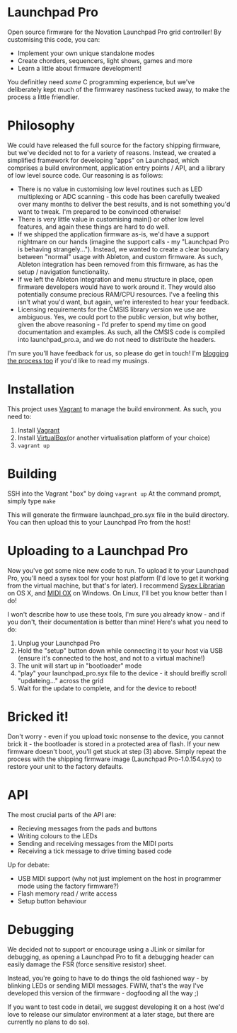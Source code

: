 # Launchpad Pro
Open source firmware for the Novation Launchpad Pro grid controller!  By customising this code, you can:

- Implement your own unique standalone modes
- Create chorders, sequencers, light shows, games and more
- Learn a little about firmware development!

You definitley need *some* C programming experience, but we've deliberately kept much of the firmwarey nastiness tucked away, to make the process a little friendlier.

# Philosophy
We could have released the full source for the factory shipping firmware, but we've decided not to for a variety of reasons.  Instead, we created a simplified framework for developing "apps" on Launchpad, which comprises a build environment, application entry points / API, and a library of low level source code.  Our reasoning is as follows:

- There is no value in customising low level routines such as LED multiplexing or ADC scanning - this code has been carefully tweaked over many months to deliver the best results, and is not something you'd want to tweak.  I'm prepared to be convinced otherwise!
- There is very little value in customising main() or other low level features, and again these things are hard to do well.
- If we shipped the application firmware as-is, we'd have a support nightmare on our hands (imagine the support calls - my "Launchpad Pro is behaving strangely...").  Instead, we wanted to create a clear boundary between "normal" usage with Ableton, and custom firmware.  As such, Ableton integration has been removed from this firmware, as has the setup / navigation functionality.
- If we left the Ableton integration and menu structure in place, open firmware developers would have to work around it.  They would also potentially consume precious RAM/CPU resources.  I've a feeling this isn't what you'd want, but again, we're interested to hear your feedback.
- Licensing requirements for the CMSIS library version we use are ambiguous.  Yes, we could port to the public version, but why bother, given the above reasoning - I'd prefer to spend my time on good documentation and examples.  As such, all the CMSIS code is compiled into launchpad_pro.a, and we do not need to distribute the headers.

I'm sure you'll have feedback for us, so please do get in touch!  I'm [blogging the process too](http://dvhdr.tumblr.com/) if you'd like to read my musings.

# Installation
This project uses [Vagrant](https://www.vagrantup.com/) to manage the build environment. As such, you need to:

1. Install [Vagrant](https://www.vagrantup.com/)
2. Install [VirtualBox](https://www.virtualbox.org/wiki/Downloads)(or another virtualisation platform of your choice)
3. `vagrant up`

# Building
SSH into the Vagrant "box" by doing `vagrant up`
At the command prompt, simply type `make`

This will generate the firmware launchpad_pro.syx file in the build directory.  You can then upload this to your Launchpad Pro from the host!

# Uploading to a Launchpad Pro
Now you've got some nice new code to run. To upload it to your Launchpad Pro, you'll need a sysex tool for your host platform (I'd love to get it working from the virtual machine, but that's for later).  I recommend [Sysex Librarian](http://www.snoize.com/SysExLibrarian/) on OS X, and [MIDI OX](http://www.midiox.com/) on Windows.  On Linux, I'll bet you know better than I do!

I won't describe how to use these tools, I'm sure you already know - and if you don't, their documentation is better than mine!  Here's what you need to do:

1. Unplug your Launchpad Pro
2. Hold the "setup" button down while connecting it to your host via USB (ensure it's connected to the host, and not to a virtual machine!)
3. The unit will start up in "bootloader" mode
4. "play" your launchpad_pro.syx file to the device - it should breifly scroll "updateing..." across the grid
5. Wait for the update to complete, and for the device to reboot!

# Bricked it!
Don't worry - even if you upload toxic nonsense to the device, you cannot brick it - the bootloader is stored in a protected area of flash.  If your new firmware doesn't boot, you'll get stuck at step (3) above. Simply repeat the process with the shipping firmware image (Launchpad Pro-1.0.154.syx) to restore your unit to the factory defaults.

# API
The most crucial parts of the API are:

- Recieving messages from the pads and buttons
- Writing colours to the LEDs
- Sending and receiving messages from the MIDI ports
- Receiving a tick message to drive timing based code

Up for debate:

- USB MIDI support (why not just implement on the host in programmer mode using the factory firmware?)
- Flash memory read / write access
- Setup button behaviour

# Debugging
We decided not to support or encourage using a JLink or similar for debugging, as opening a Launchpad Pro to fit a debugging header can easily damage the FSR (force sensitive resistor) sheet.

Instead, you're going to have to do things the old fashioned way - by blinking LEDs or sending MIDI messages.  FWIW, that's the way I've developed this version of the firmware - dogfooding all the way ;)

If you want to test code in detail, we suggest developing it on a host (we'd love to release our simulator environment at a later stage, but there are currently no plans to do so).

